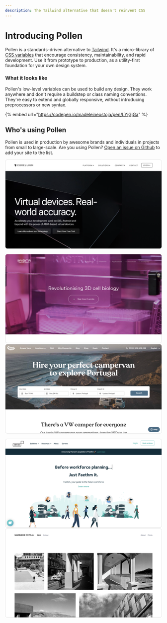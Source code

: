 ```yaml
---
description: The Tailwind alternative that doesn't reinvent CSS
---
```


# Introducing Pollen

Pollen is a standards-driven alternative to [Tailwind](https://tailwindcss.com). It's a micro-library of [CSS variables](https://developer.mozilla.org/en-US/docs/Web/CSS/--\*) that encourage consistency, maintainability, and rapid development. Use it from prototype to production, as a utility-first foundation for your own design system.

### What it looks like

Pollen's low-level variables can be used to build any design. They work anywhere and don't require a buildstep or class naming conventions. They're easy to extend and globally responsive, without introducing preprocessors or new syntax.

{% embed url="https://codepen.io/madeleineostoja/pen/LYjGjGa" %}

## Who's using Pollen

Pollen is used in production by awesome brands and individuals in projects from small to large-scale. Are you using Pollen? [Open an issue on Github](https://github.com/peppercornstudio/pollen/issues/new) to add your site to the list.

![Corellium](.gitbook/assets/corellium.png)

![Inventia](.gitbook/assets/inventia.png) ![Siesta Campers](.gitbook/assets/siestacampers.png)

![Faethm](.gitbook/assets/faethm.png) ![Madeleine Ostoja](.gitbook/assets/madeleineostoja.png)
